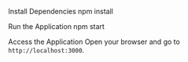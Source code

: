 Install Dependencies
   npm install

Run the Application
   npm start

Access the Application
   Open your browser and go to `http://localhost:3000`.
